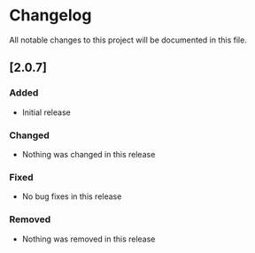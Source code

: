 # Changelog

All notable changes to this project will be documented in this file.

## [2.0.7]

### Added

- Initial release

### Changed

- Nothing was changed in this release

### Fixed

- No bug fixes in this release

### Removed

- Nothing was removed in this release
